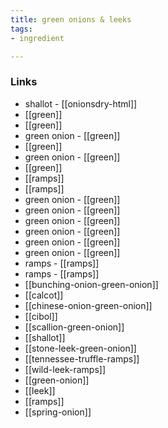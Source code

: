 ```yaml
---
title: green onions & leeks
tags:
- ingredient

---
```



### Links

* shallot - [[onionsdry-html]]
* [[green]]
* [[green]]
* green onion - [[green]]
* [[green]]
* green onion - [[green]]
* [[green]]
* [[ramps]]
* [[ramps]]
* green onion - [[green]]
* green onion - [[green]]
* green onion - [[green]]
* green onion - [[green]]
* green onion - [[green]]
* green onion - [[green]]
* ramps - [[ramps]]
* ramps - [[ramps]]
* [[bunching-onion-green-onion]]
* [[calcot]]
* [[chinese-onion-green-onion]]
* [[cibol]]
* [[scallion-green-onion]]
* [[shallot]]
* [[stone-leek-green-onion]]
* [[tennessee-truffle-ramps]]
* [[wild-leek-ramps]]
* [[green-onion]]
* [[leek]]
* [[ramps]]
* [[spring-onion]]
